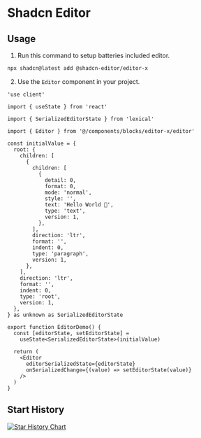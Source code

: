 # Shadcn Editor

## Usage

1. Run this command to setup batteries included editor.

```bash
npx shadcn@latest add @shadcn-editor/editor-x
```

2. Use the `Editor` component in your project.

```tsx
'use client'

import { useState } from 'react'

import { SerializedEditorState } from 'lexical'

import { Editor } from '@/components/blocks/editor-x/editor'

const initialValue = {
  root: {
    children: [
      {
        children: [
          {
            detail: 0,
            format: 0,
            mode: 'normal',
            style: '',
            text: 'Hello World 🚀',
            type: 'text',
            version: 1,
          },
        ],
        direction: 'ltr',
        format: '',
        indent: 0,
        type: 'paragraph',
        version: 1,
      },
    ],
    direction: 'ltr',
    format: '',
    indent: 0,
    type: 'root',
    version: 1,
  },
} as unknown as SerializedEditorState

export function EditorDemo() {
  const [editorState, setEditorState] =
    useState<SerializedEditorState>(initialValue)

  return (
    <Editor
      editorSerializedState={editorState}
      onSerializedChange={(value) => setEditorState(value)}
    />
  )
}
```

## Start History

[![Star History Chart](https://api.star-history.com/svg?repos=htmujahid/shadcn-editor&type=Date)](https://star-history.com/#bytebase/star-history&Date)
